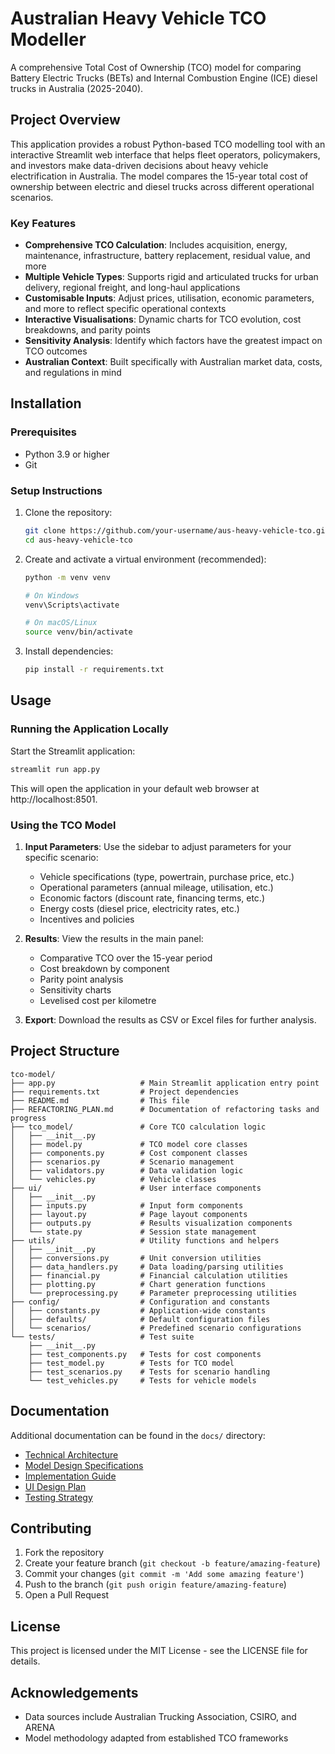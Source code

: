 # Australian Heavy Vehicle TCO Modeller

A comprehensive Total Cost of Ownership (TCO) model for comparing Battery Electric Trucks (BETs) and Internal Combustion Engine (ICE) diesel trucks in Australia (2025-2040).

## Project Overview

This application provides a robust Python-based TCO modelling tool with an interactive Streamlit web interface that helps fleet operators, policymakers, and investors make data-driven decisions about heavy vehicle electrification in Australia. The model compares the 15-year total cost of ownership between electric and diesel trucks across different operational scenarios.

### Key Features

- **Comprehensive TCO Calculation**: Includes acquisition, energy, maintenance, infrastructure, battery replacement, residual value, and more
- **Multiple Vehicle Types**: Supports rigid and articulated trucks for urban delivery, regional freight, and long-haul applications
- **Customisable Inputs**: Adjust prices, utilisation, economic parameters, and more to reflect specific operational contexts
- **Interactive Visualisations**: Dynamic charts for TCO evolution, cost breakdowns, and parity points
- **Sensitivity Analysis**: Identify which factors have the greatest impact on TCO outcomes
- **Australian Context**: Built specifically with Australian market data, costs, and regulations in mind

## Installation

### Prerequisites

- Python 3.9 or higher
- Git

### Setup Instructions

1. Clone the repository:
   ```bash
   git clone https://github.com/your-username/aus-heavy-vehicle-tco.git
   cd aus-heavy-vehicle-tco
   ```

2. Create and activate a virtual environment (recommended):
   ```bash
   python -m venv venv
   
   # On Windows
   venv\Scripts\activate
   
   # On macOS/Linux
   source venv/bin/activate
   ```

3. Install dependencies:
   ```bash
   pip install -r requirements.txt
   ```

## Usage

### Running the Application Locally

Start the Streamlit application:

```bash
streamlit run app.py
```

This will open the application in your default web browser at http://localhost:8501.

### Using the TCO Model

1. **Input Parameters**: Use the sidebar to adjust parameters for your specific scenario:
   - Vehicle specifications (type, powertrain, purchase price, etc.)
   - Operational parameters (annual mileage, utilisation, etc.)
   - Economic factors (discount rate, financing terms, etc.)
   - Energy costs (diesel price, electricity rates, etc.)
   - Incentives and policies

2. **Results**: View the results in the main panel:
   - Comparative TCO over the 15-year period
   - Cost breakdown by component
   - Parity point analysis
   - Sensitivity charts
   - Levelised cost per kilometre

3. **Export**: Download the results as CSV or Excel files for further analysis.

## Project Structure

```
tco-model/
├── app.py                   # Main Streamlit application entry point
├── requirements.txt         # Project dependencies
├── README.md                # This file
├── REFACTORING_PLAN.md      # Documentation of refactoring tasks and progress
├── tco_model/               # Core TCO calculation logic
│   ├── __init__.py
│   ├── model.py             # TCO model core classes
│   ├── components.py        # Cost component classes
│   ├── scenarios.py         # Scenario management
│   ├── validators.py        # Data validation logic
│   └── vehicles.py          # Vehicle classes
├── ui/                      # User interface components
│   ├── __init__.py
│   ├── inputs.py            # Input form components
│   ├── layout.py            # Page layout components
│   ├── outputs.py           # Results visualization components
│   └── state.py             # Session state management
├── utils/                   # Utility functions and helpers
│   ├── __init__.py
│   ├── conversions.py       # Unit conversion utilities
│   ├── data_handlers.py     # Data loading/parsing utilities
│   ├── financial.py         # Financial calculation utilities
│   ├── plotting.py          # Chart generation functions
│   └── preprocessing.py     # Parameter preprocessing utilities
├── config/                  # Configuration and constants
│   ├── constants.py         # Application-wide constants
│   ├── defaults/            # Default configuration files
│   └── scenarios/           # Predefined scenario configurations
└── tests/                   # Test suite
    ├── __init__.py
    ├── test_components.py   # Tests for cost components
    ├── test_model.py        # Tests for TCO model
    ├── test_scenarios.py    # Tests for scenario handling
    └── test_vehicles.py     # Tests for vehicle models
```

## Documentation

Additional documentation can be found in the `docs/` directory:

- [Technical Architecture](docs/architecture.md)
- [Model Design Specifications](docs/model_design.md)
- [Implementation Guide](docs/implementation_guide.md)
- [UI Design Plan](docs/ui_design.md)
- [Testing Strategy](docs/testing.md)

## Contributing

1. Fork the repository
2. Create your feature branch (`git checkout -b feature/amazing-feature`)
3. Commit your changes (`git commit -m 'Add some amazing feature'`)
4. Push to the branch (`git push origin feature/amazing-feature`)
5. Open a Pull Request

## License

This project is licensed under the MIT License - see the LICENSE file for details.

## Acknowledgements

- Data sources include Australian Trucking Association, CSIRO, and ARENA
- Model methodology adapted from established TCO frameworks
